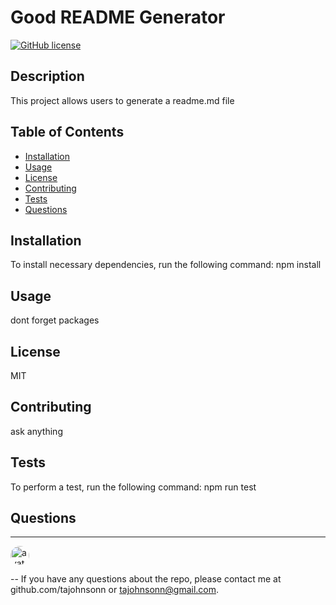 

# Good README Generator 
[![GitHub license](https://img.shields.io/github/license/Naereen/StrapDown.js.svg)](https://github.com/Naereen/StrapDown.js/blob/master/LICENSE)


## Description
This project allows users to generate a readme.md file 



## Table of Contents
* [Installation](#Installation)
* [Usage](#Usage)
* [License](#License)
* [Contributing](#Contributing)
* [Tests](#Tests)
* [Questions](#Questions)



## Installation
To install necessary dependencies, run the following command:
npm install

## Usage
dont forget packages 

## License
MIT
## Contributing
ask anything 
## Tests
To perform a test, run the following command:
npm run test



## Questions


---

<img src="https://avatars0.githubusercontent.com/u/57122209?s=460&v=4"
alt="avatar" style="border-radius: 16px" width="30" />

--
If you have any questions about the repo, please contact me at github.com/tajohnsonn or tajohnsonn@gmail.com.